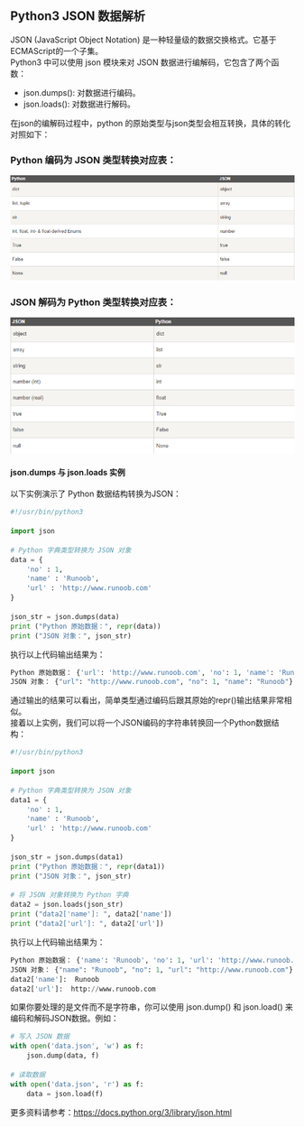 ## **Python3 JSON 数据解析**
JSON (JavaScript Object Notation) 是一种轻量级的数据交换格式。它基于ECMAScript的一个子集。  
Python3 中可以使用 json 模块来对 JSON 数据进行编解码，它包含了两个函数：  
* json.dumps(): 对数据进行编码。
* json.loads(): 对数据进行解码。

在json的编解码过程中，python 的原始类型与json类型会相互转换，具体的转化对照如下：

### **Python 编码为 JSON 类型转换对应表：**

![](https://github.com/anmiaru/python3/raw/master/image/36-1.png)

### **JSON 解码为 Python 类型转换对应表：**

![](https://github.com/anmiaru/python3/raw/master/image/36-2.png)

#### **json.dumps 与 json.loads 实例**
以下实例演示了 Python 数据结构转换为JSON：
```python
#!/usr/bin/python3
 
import json
 
# Python 字典类型转换为 JSON 对象
data = {
    'no' : 1,
    'name' : 'Runoob',
    'url' : 'http://www.runoob.com'
}
 
json_str = json.dumps(data)
print ("Python 原始数据：", repr(data))
print ("JSON 对象：", json_str)
```
执行以上代码输出结果为：
```python
Python 原始数据： {'url': 'http://www.runoob.com', 'no': 1, 'name': 'Runoob'}
JSON 对象： {"url": "http://www.runoob.com", "no": 1, "name": "Runoob"}
```
通过输出的结果可以看出，简单类型通过编码后跟其原始的repr()输出结果非常相似。  
接着以上实例，我们可以将一个JSON编码的字符串转换回一个Python数据结构：
```python
#!/usr/bin/python3
 
import json
 
# Python 字典类型转换为 JSON 对象
data1 = {
    'no' : 1,
    'name' : 'Runoob',
    'url' : 'http://www.runoob.com'
}
 
json_str = json.dumps(data1)
print ("Python 原始数据：", repr(data1))
print ("JSON 对象：", json_str)
 
# 将 JSON 对象转换为 Python 字典
data2 = json.loads(json_str)
print ("data2['name']: ", data2['name'])
print ("data2['url']: ", data2['url'])
```
执行以上代码输出结果为：
```python
Python 原始数据： {'name': 'Runoob', 'no': 1, 'url': 'http://www.runoob.com'}
JSON 对象： {"name": "Runoob", "no": 1, "url": "http://www.runoob.com"}
data2['name']:  Runoob
data2['url']:  http://www.runoob.com
```
如果你要处理的是文件而不是字符串，你可以使用 json.dump() 和 json.load() 来编码和解码JSON数据。例如：
```python
# 写入 JSON 数据
with open('data.json', 'w') as f:
    json.dump(data, f)
 
# 读取数据
with open('data.json', 'r') as f:
    data = json.load(f)
```
更多资料请参考：https://docs.python.org/3/library/json.html